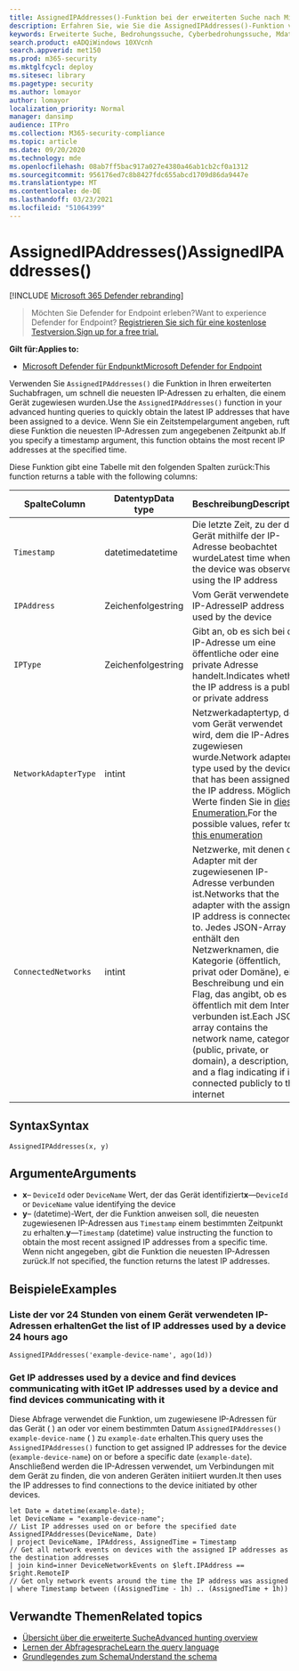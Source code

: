 ```yaml
---
title: AssignedIPAddresses()-Funktion bei der erweiterten Suche nach Microsoft Defender for Endpoint
description: Erfahren Sie, wie Sie die AssignedIPAddresses()-Funktion verwenden, um die neuesten einem Gerät zugewiesenen IP-Adressen zu erhalten.
keywords: Erweiterte Suche, Bedrohungssuche, Cyberbedrohungssuche, Mdatp, Microsoft Defender ATP, Microsoft Defender for Endpoint, Windows Defender, Windows Defender ATP, Windows Defender Advanced Threat Protection, Suche, Abfrage, Telemetrie, Schemareferenz, Kusto, FileProfile, Dateiprofil, Funktion, Anreicherung
search.product: eADQiWindows 10XVcnh
search.appverid: met150
ms.prod: m365-security
ms.mktglfcycl: deploy
ms.sitesec: library
ms.pagetype: security
ms.author: lomayor
author: lomayor
localization_priority: Normal
manager: dansimp
audience: ITPro
ms.collection: M365-security-compliance
ms.topic: article
ms.date: 09/20/2020
ms.technology: mde
ms.openlocfilehash: 08ab7ff5bac917a027e4380a46ab1cb2cf0a1312
ms.sourcegitcommit: 956176ed7c8b8427fdc655abcd1709d86da9447e
ms.translationtype: MT
ms.contentlocale: de-DE
ms.lasthandoff: 03/23/2021
ms.locfileid: "51064399"
---
```

# <a name="assignedipaddresses"></a><span data-ttu-id="7a1d7-104">AssignedIPAddresses()</span><span class="sxs-lookup"><span data-stu-id="7a1d7-104">AssignedIPAddresses()</span></span>

[!INCLUDE [Microsoft 365 Defender rebranding](../../includes/microsoft-defender.md)]

><span data-ttu-id="7a1d7-105">Möchten Sie Defender for Endpoint erleben?</span><span class="sxs-lookup"><span data-stu-id="7a1d7-105">Want to experience Defender for Endpoint?</span></span> [<span data-ttu-id="7a1d7-106">Registrieren Sie sich für eine kostenlose Testversion.</span><span class="sxs-lookup"><span data-stu-id="7a1d7-106">Sign up for a free trial.</span></span>](https://www.microsoft.com/microsoft-365/windows/microsoft-defender-atp?ocid=docs-wdatp-advancedfeats-abovefoldlink)

<span data-ttu-id="7a1d7-107">**Gilt für:**</span><span class="sxs-lookup"><span data-stu-id="7a1d7-107">**Applies to:**</span></span>
- [<span data-ttu-id="7a1d7-108">Microsoft Defender für Endpunkt</span><span class="sxs-lookup"><span data-stu-id="7a1d7-108">Microsoft Defender for Endpoint</span></span>](https://go.microsoft.com/fwlink/p/?linkid=2154037)


<span data-ttu-id="7a1d7-109">Verwenden Sie `AssignedIPAddresses()` die Funktion in Ihren erweiterten Suchabfragen, um schnell die neuesten IP-Adressen zu erhalten, die einem Gerät zugewiesen wurden.</span><span class="sxs-lookup"><span data-stu-id="7a1d7-109">Use the `AssignedIPAddresses()` function in your advanced hunting queries to quickly obtain the latest IP addresses that have been assigned to a device.</span></span> <span data-ttu-id="7a1d7-110">Wenn Sie ein Zeitstempelargument angeben, ruft diese Funktion die neuesten IP-Adressen zum angegebenen Zeitpunkt ab.</span><span class="sxs-lookup"><span data-stu-id="7a1d7-110">If you specify a timestamp argument, this function obtains the most recent IP addresses at the specified time.</span></span>

<span data-ttu-id="7a1d7-111">Diese Funktion gibt eine Tabelle mit den folgenden Spalten zurück:</span><span class="sxs-lookup"><span data-stu-id="7a1d7-111">This function returns a table with the following columns:</span></span>

<span data-ttu-id="7a1d7-112">Spalte</span><span class="sxs-lookup"><span data-stu-id="7a1d7-112">Column</span></span> | <span data-ttu-id="7a1d7-113">Datentyp</span><span class="sxs-lookup"><span data-stu-id="7a1d7-113">Data type</span></span> | <span data-ttu-id="7a1d7-114">Beschreibung</span><span class="sxs-lookup"><span data-stu-id="7a1d7-114">Description</span></span>
-|-|-
`Timestamp` | <span data-ttu-id="7a1d7-115">datetime</span><span class="sxs-lookup"><span data-stu-id="7a1d7-115">datetime</span></span> | <span data-ttu-id="7a1d7-116">Die letzte Zeit, zu der das Gerät mithilfe der IP-Adresse beobachtet wurde</span><span class="sxs-lookup"><span data-stu-id="7a1d7-116">Latest time when the device was observed using the IP address</span></span>
`IPAddress` | <span data-ttu-id="7a1d7-117">Zeichenfolge</span><span class="sxs-lookup"><span data-stu-id="7a1d7-117">string</span></span> | <span data-ttu-id="7a1d7-118">Vom Gerät verwendete IP-Adresse</span><span class="sxs-lookup"><span data-stu-id="7a1d7-118">IP address used by the device</span></span>
`IPType` | <span data-ttu-id="7a1d7-119">Zeichenfolge</span><span class="sxs-lookup"><span data-stu-id="7a1d7-119">string</span></span> | <span data-ttu-id="7a1d7-120">Gibt an, ob es sich bei der IP-Adresse um eine öffentliche oder eine private Adresse handelt.</span><span class="sxs-lookup"><span data-stu-id="7a1d7-120">Indicates whether the IP address is a public or private address</span></span>
`NetworkAdapterType` | <span data-ttu-id="7a1d7-121">int</span><span class="sxs-lookup"><span data-stu-id="7a1d7-121">int</span></span> | <span data-ttu-id="7a1d7-122">Netzwerkadaptertyp, der vom Gerät verwendet wird, dem die IP-Adresse zugewiesen wurde.</span><span class="sxs-lookup"><span data-stu-id="7a1d7-122">Network adapter type used by the device that has been assigned the IP address.</span></span> <span data-ttu-id="7a1d7-123">Mögliche Werte finden Sie in [dieser Enumeration.](https://docs.microsoft.com/dotnet/api/system.net.networkinformation.networkinterfacetype)</span><span class="sxs-lookup"><span data-stu-id="7a1d7-123">For the possible values, refer to [this enumeration](https://docs.microsoft.com/dotnet/api/system.net.networkinformation.networkinterfacetype)</span></span>
`ConnectedNetworks` | <span data-ttu-id="7a1d7-124">int</span><span class="sxs-lookup"><span data-stu-id="7a1d7-124">int</span></span> | <span data-ttu-id="7a1d7-125">Netzwerke, mit denen der Adapter mit der zugewiesenen IP-Adresse verbunden ist.</span><span class="sxs-lookup"><span data-stu-id="7a1d7-125">Networks that the adapter with the assigned IP address is connected to.</span></span> <span data-ttu-id="7a1d7-126">Jedes JSON-Array enthält den Netzwerknamen, die Kategorie (öffentlich, privat oder Domäne), eine Beschreibung und ein Flag, das angibt, ob es öffentlich mit dem Internet verbunden ist.</span><span class="sxs-lookup"><span data-stu-id="7a1d7-126">Each JSON array contains the network name, category (public, private, or domain), a description, and a flag indicating if it's connected publicly to the internet</span></span>

## <a name="syntax"></a><span data-ttu-id="7a1d7-127">Syntax</span><span class="sxs-lookup"><span data-stu-id="7a1d7-127">Syntax</span></span>

```kusto
AssignedIPAddresses(x, y)
```

## <a name="arguments"></a><span data-ttu-id="7a1d7-128">Argumente</span><span class="sxs-lookup"><span data-stu-id="7a1d7-128">Arguments</span></span>

- <span data-ttu-id="7a1d7-129">**x**– `DeviceId` oder `DeviceName` Wert, der das Gerät identifiziert</span><span class="sxs-lookup"><span data-stu-id="7a1d7-129">**x**—`DeviceId` or `DeviceName` value identifying the device</span></span>
- <span data-ttu-id="7a1d7-130">**y**– (datetime)-Wert, der die Funktion anweisen soll, die neuesten zugewiesenen IP-Adressen aus `Timestamp` einem bestimmten Zeitpunkt zu erhalten.</span><span class="sxs-lookup"><span data-stu-id="7a1d7-130">**y**—`Timestamp` (datetime) value instructing the function to obtain the most recent assigned IP addresses from a specific time.</span></span> <span data-ttu-id="7a1d7-131">Wenn nicht angegeben, gibt die Funktion die neuesten IP-Adressen zurück.</span><span class="sxs-lookup"><span data-stu-id="7a1d7-131">If not specified, the function returns the latest IP addresses.</span></span>

## <a name="examples"></a><span data-ttu-id="7a1d7-132">Beispiele</span><span class="sxs-lookup"><span data-stu-id="7a1d7-132">Examples</span></span>

### <a name="get-the-list-of-ip-addresses-used-by-a-device-24-hours-ago"></a><span data-ttu-id="7a1d7-133">Liste der vor 24 Stunden von einem Gerät verwendeten IP-Adressen erhalten</span><span class="sxs-lookup"><span data-stu-id="7a1d7-133">Get the list of IP addresses used by a device 24 hours ago</span></span>

```kusto
AssignedIPAddresses('example-device-name', ago(1d))
```

### <a name="get-ip-addresses-used-by-a-device-and-find-devices-communicating-with-it"></a><span data-ttu-id="7a1d7-134">Get IP addresses used by a device and find devices communicating with it</span><span class="sxs-lookup"><span data-stu-id="7a1d7-134">Get IP addresses used by a device and find devices communicating with it</span></span>

<span data-ttu-id="7a1d7-135">Diese Abfrage verwendet die Funktion, um zugewiesene IP-Adressen für das Gerät ( ) an oder vor einem bestimmten Datum `AssignedIPAddresses()` `example-device-name` ( ) zu `example-date` erhalten.</span><span class="sxs-lookup"><span data-stu-id="7a1d7-135">This query uses the `AssignedIPAddresses()` function to get assigned IP addresses for the device (`example-device-name`) on or before a specific date (`example-date`).</span></span> <span data-ttu-id="7a1d7-136">Anschließend werden die IP-Adressen verwendet, um Verbindungen mit dem Gerät zu finden, die von anderen Geräten initiiert wurden.</span><span class="sxs-lookup"><span data-stu-id="7a1d7-136">It then uses the IP addresses to find connections to the device initiated by other devices.</span></span> 

```kusto
let Date = datetime(example-date);
let DeviceName = "example-device-name";
// List IP addresses used on or before the specified date
AssignedIPAddresses(DeviceName, Date)
| project DeviceName, IPAddress, AssignedTime = Timestamp 
// Get all network events on devices with the assigned IP addresses as the destination addresses
| join kind=inner DeviceNetworkEvents on $left.IPAddress == $right.RemoteIP
// Get only network events around the time the IP address was assigned
| where Timestamp between ((AssignedTime - 1h) .. (AssignedTime + 1h))
```

## <a name="related-topics"></a><span data-ttu-id="7a1d7-137">Verwandte Themen</span><span class="sxs-lookup"><span data-stu-id="7a1d7-137">Related topics</span></span>

- [<span data-ttu-id="7a1d7-138">Übersicht über die erweiterte Suche</span><span class="sxs-lookup"><span data-stu-id="7a1d7-138">Advanced hunting overview</span></span>](advanced-hunting-overview.md)
- [<span data-ttu-id="7a1d7-139">Lernen der Abfragesprache</span><span class="sxs-lookup"><span data-stu-id="7a1d7-139">Learn the query language</span></span>](advanced-hunting-query-language.md)
- [<span data-ttu-id="7a1d7-140">Grundlegendes zum Schema</span><span class="sxs-lookup"><span data-stu-id="7a1d7-140">Understand the schema</span></span>](advanced-hunting-schema-reference.md)
